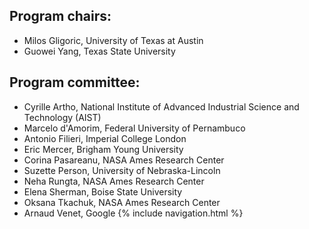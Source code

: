 ## Program chairs:

- Milos Gligoric, University of Texas at Austin
- Guowei Yang, Texas State University

## Program committee:

- Cyrille Artho, National Institute of Advanced Industrial Science and Technology (AIST)
- Marcelo d'Amorim, Federal University of Pernambuco
- Antonio Filieri, Imperial College London
- Eric Mercer, Brigham Young University
- Corina Pasareanu, NASA Ames Research Center
- Suzette Person, University of Nebraska-Lincoln
- Neha Rungta, NASA Ames Research Center
- Elena Sherman, Boise State University
- Oksana Tkachuk, NASA Ames Research Center
- Arnaud Venet, Google
{% include navigation.html %}
